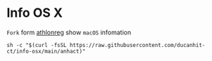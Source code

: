# Info OS X
`Fork` form [athlonreg](https://github.com/athlonreg) show `macOS` infomation

```
sh -c "$(curl -fsSL https://raw.githubusercontent.com/ducanhit-ct/info-osx/main/anhact)" 
```

